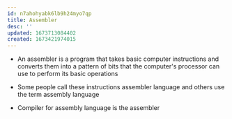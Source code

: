 ```yaml
---
id: n7ahohyabk6lb9h24myo7qp
title: Assembler
desc: ''
updated: 1673713084402
created: 1673421974015
---
```


- An assembler is a program that takes basic computer instructions and converts them into a pattern of bits that the computer's processor can use to perform its basic operations

- Some people call these instructions assembler language and others use the term assembly language

- Compiler for assembly language is the assembler